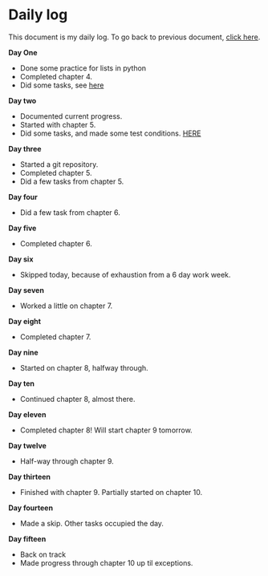 # Daily log

This document is my daily log.
To go back to previous document, [click here](/README.md).

**Day One**
- Done some practice for lists in python
- Completed chapter 4.
- Did some tasks, see [here](/List_practice/)

**Day two**
- Documented current progress.
- Started with chapter 5.
- Did some tasks, and made some test conditions. [HERE](/Condition_testing/)

**Day three**

- Started a git repository.
- Completed chapter 5.
- Did a few tasks from chapter 5.

**Day four**

- Did a few task from chapter 6.


**Day five**

- Completed chapter 6.

**Day six**

- Skipped today, because of exhaustion from a 6 day work week.

**Day seven**

- Worked a little on chapter 7.

**Day eight**

- Completed chapter 7.

**Day nine**

- Started on chapter 8, halfway through.

**Day ten**

- Continued chapter 8, almost there.

**Day eleven**

- Completed chapter 8! Will start chapter 9 tomorrow.

**Day twelve**

- Half-way through chapter 9.

**Day thirteen**

- Finished with chapter 9. Partially started on chapter 10.

**Day fourteen**

- Made a skip. Other tasks occupied the day.

**Day fifteen**

- Back on track
- Made progress through chapter 10 up til exceptions.
